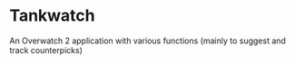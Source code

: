 # Tankwatch
An Overwatch 2 application with various functions (mainly to suggest and track counterpicks)
